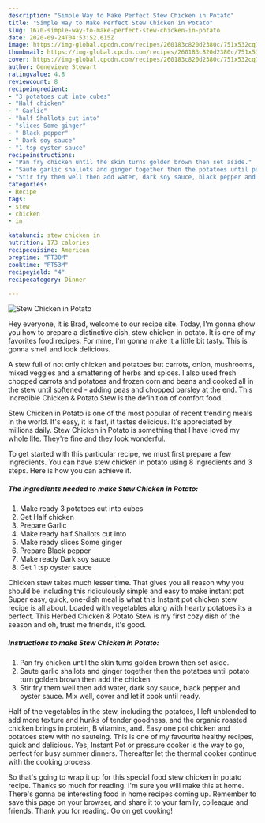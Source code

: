 ```yaml
---
description: "Simple Way to Make Perfect Stew Chicken in Potato"
title: "Simple Way to Make Perfect Stew Chicken in Potato"
slug: 1670-simple-way-to-make-perfect-stew-chicken-in-potato
date: 2020-09-24T04:53:52.615Z
image: https://img-global.cpcdn.com/recipes/260183c820d2380c/751x532cq70/stew-chicken-in-potato-recipe-main-photo.jpg
thumbnail: https://img-global.cpcdn.com/recipes/260183c820d2380c/751x532cq70/stew-chicken-in-potato-recipe-main-photo.jpg
cover: https://img-global.cpcdn.com/recipes/260183c820d2380c/751x532cq70/stew-chicken-in-potato-recipe-main-photo.jpg
author: Genevieve Stewart
ratingvalue: 4.8
reviewcount: 8
recipeingredient:
- "3 potatoes cut into cubes"
- "Half chicken"
- " Garlic"
- "half Shallots cut into"
- "slices Some ginger"
- " Black pepper"
- " Dark soy sauce"
- "1 tsp oyster sauce"
recipeinstructions:
- "Pan fry chicken until the skin turns golden brown then set aside."
- "Saute garlic shallots and ginger together then the potatoes until potato turn golden brown then add the chicken."
- "Stir fry them well then add water, dark soy sauce, black pepper and oyster sauce. Mix well, cover and let it cook until ready."
categories:
- Recipe
tags:
- stew
- chicken
- in

katakunci: stew chicken in 
nutrition: 173 calories
recipecuisine: American
preptime: "PT30M"
cooktime: "PT53M"
recipeyield: "4"
recipecategory: Dinner

---
```



![Stew Chicken in Potato](https://img-global.cpcdn.com/recipes/260183c820d2380c/751x532cq70/stew-chicken-in-potato-recipe-main-photo.jpg)

Hey everyone, it is Brad, welcome to our recipe site. Today, I'm gonna show you how to prepare a distinctive dish, stew chicken in potato. It is one of my favorites food recipes. For mine, I'm gonna make it a little bit tasty. This is gonna smell and look delicious.

A stew full of not only chicken and potatoes but carrots, onion, mushrooms, mixed veggies and a smattering of herbs and spices. I also used fresh chopped carrots and potatoes and frozen corn and beans and cooked all in the stew until softened - adding peas and chopped parsley at the end. This incredible Chicken &amp; Potato Stew is the definition of comfort food.

Stew Chicken in Potato is one of the most popular of recent trending meals in the world. It's easy, it is fast, it tastes delicious. It's appreciated by millions daily. Stew Chicken in Potato is something that I have loved my whole life. They're fine and they look wonderful.


To get started with this particular recipe, we must first prepare a few ingredients. You can have stew chicken in potato using 8 ingredients and 3 steps. Here is how you can achieve it.

<!--inarticleads1-->

##### The ingredients needed to make Stew Chicken in Potato:

1. Make ready 3 potatoes cut into cubes
1. Get Half chicken
1. Prepare  Garlic
1. Make ready half Shallots cut into
1. Make ready slices Some ginger
1. Prepare  Black pepper
1. Make ready  Dark soy sauce
1. Get 1 tsp oyster sauce


Chicken stew takes much lesser time. That gives you all reason why you should be including this ridiculously simple and easy to make instant pot Super easy, quick, one-dish meal is what this Instant pot chicken stew recipe is all about. Loaded with vegetables along with hearty potatoes its a perfect. This Herbed Chicken &amp; Potato Stew is my first cozy dish of the season and oh, trust me friends, it&#39;s good. 

<!--inarticleads2-->

##### Instructions to make Stew Chicken in Potato:

1. Pan fry chicken until the skin turns golden brown then set aside.
1. Saute garlic shallots and ginger together then the potatoes until potato turn golden brown then add the chicken.
1. Stir fry them well then add water, dark soy sauce, black pepper and oyster sauce. Mix well, cover and let it cook until ready.


Half of the vegetables in the stew, including the potatoes, I left unblended to add more texture and hunks of tender goodness, and the organic roasted chicken brings in protein, B vitamins, and. Easy one pot chicken and potatoes stew with no sauteing. This is one of my favourite healthy recipes, quick and delicious. Yes, Instant Pot or pressure cooker is the way to go, perfect for busy summer dinners. Thereafter let the thermal cooker continue with the cooking process. 

So that's going to wrap it up for this special food stew chicken in potato recipe. Thanks so much for reading. I'm sure you will make this at home. There's gonna be interesting food in home recipes coming up. Remember to save this page on your browser, and share it to your family, colleague and friends. Thank you for reading. Go on get cooking!

